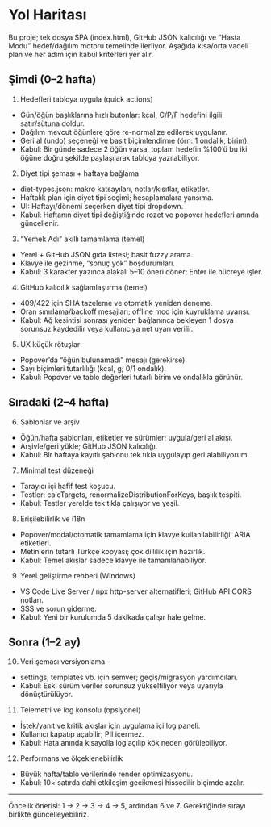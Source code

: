 # Yol Haritası

Bu proje; tek dosya SPA (index.html), GitHub JSON kalıcılığı ve “Hasta Modu” hedef/dağılım motoru temelinde ilerliyor. Aşağıda kısa/orta vadeli plan ve her adım için kabul kriterleri yer alır.

## Şimdi (0–2 hafta)

1) Hedefleri tabloya uygula (quick actions)
- Gün/öğün başlıklarına hızlı butonlar: kcal, C/P/F hedefini ilgili satır/sütuna doldur.
- Dağılım mevcut öğünlere göre re-normalize edilerek uygulanır.
- Geri al (undo) seçeneği ve basit biçimlendirme (örn: 1 ondalık, birim).
- Kabul: Bir günde sadece 2 öğün varsa, toplam hedefin %100’ü bu iki öğüne doğru şekilde paylaşılarak tabloya yazılabiliyor.

2) Diyet tipi şeması + haftaya bağlama
- diet-types.json: makro katsayıları, notlar/kısıtlar, etiketler.
- Haftalık plan için diyet tipi seçimi; hesaplamalara yansıma.
- UI: Haftayı/dönemi seçerken diyet tipi dropdown.
- Kabul: Haftanın diyet tipi değiştiğinde rozet ve popover hedefleri anında güncellenir.

3) “Yemek Adı” akıllı tamamlama (temel)
- Yerel + GitHub JSON gıda listesi; basit fuzzy arama.
- Klavye ile gezinme, “sonuç yok” boşdurumları.
- Kabul: 3 karakter yazınca alakalı 5–10 öneri döner; Enter ile hücreye işler.

4) GitHub kalıcılık sağlamlaştırma (temel)
- 409/422 için SHA tazeleme ve otomatik yeniden deneme.
- Oran sınırlama/backoff mesajları; offline mod için kuyruklama uyarısı.
- Kabul: Ağ kesintisi sonrası yeniden bağlanınca bekleyen 1 dosya sorunsuz kaydedilir veya kullanıcıya net uyarı verilir.

5) UX küçük rötuşlar
- Popover’da “öğün bulunamadı” mesajı (gerekirse).
- Sayı biçimleri tutarlılığı (kcal, g; 0/1 ondalık).
- Kabul: Popover ve tablo değerleri tutarlı birim ve ondalıkla görünür.

## Sıradaki (2–4 hafta)

6) Şablonlar ve arşiv
- Öğün/hafta şablonları, etiketler ve sürümler; uygula/geri al akışı.
- Arşivle/geri yükle; GitHub JSON kalıcılığı.
- Kabul: Bir haftaya kayıtlı şablonu tek tıkla uygulayıp geri alabiliyorum.

7) Minimal test düzeneği
- Tarayıcı içi hafif test koşucu.
- Testler: calcTargets, renormalizeDistributionForKeys, başlık tespiti.
- Kabul: Testler yerelde tek tıkla çalışıyor ve yeşil.

8) Erişilebilirlik ve i18n
- Popover/modal/otomatik tamamlama için klavye kullanılabilirliği, ARIA etiketleri.
- Metinlerin tutarlı Türkçe kopyası; çok dillilik için hazırlık.
- Kabul: Temel akışlar sadece klavye ile tamamlanabiliyor.

9) Yerel geliştirme rehberi (Windows)
- VS Code Live Server / npx http-server alternatifleri; GitHub API CORS notları.
- SSS ve sorun giderme.
- Kabul: Yeni bir kurulumda 5 dakikada çalışır hale gelme.

## Sonra (1–2 ay)

10) Veri şeması versiyonlama
- settings, templates vb. için semver; geçiş/migrasyon yardımcıları.
- Kabul: Eski sürüm veriler sorunsuz yükseltiliyor veya uyarıyla dönüştürülüyor.

11) Telemetri ve log konsolu (opsiyonel)
- İstek/yanıt ve kritik akışlar için uygulama içi log paneli.
- Kullanıcı kapatıp açabilir; PII içermez.
- Kabul: Hata anında kısayolla log açılıp kök neden görülebiliyor.

12) Performans ve ölçeklenebilirlik
- Büyük hafta/tablo verilerinde render optimizasyonu.
- Kabul: 10× satırda dahi etkileşim gecikmesi hissedilir biçimde azalır.

---

Öncelik önerisi: 1 → 2 → 3 → 4 → 5, ardından 6 ve 7. Gerektiğinde sırayı birlikte güncelleyebiliriz.
